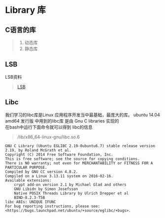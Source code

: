 # Library 库

## C语言的库

> 1. 动态库
> 2. 静态库

## LSB

LSB资料

> [LSB](../Standardization/LSB.md)

## Libc

我们学习的libc库是Linux 应用程序开发当中最基础，最庞大的库。
ubuntu 14.04 amd64 发行版 中用到的libc库 是由 Gnu C libraries 实现的  
在bash中运行下面命令就可以得到 libc的信息

> /lib/x86_64-linux-gnu/libc.so.6

```
GNU C Library (Ubuntu EGLIBC 2.19-0ubuntu6.7) stable release version 2.19, by Roland McGrath et al.
Copyright (C) 2014 Free Software Foundation, Inc.
This is free software; see the source for copying conditions.
There is NO warranty; not even for MERCHANTABILITY or FITNESS FOR A
PARTICULAR PURPOSE.
Compiled by GNU CC version 4.8.2.
Compiled on a Linux 3.13.11 system on 2016-02-16.
Available extensions:
	crypt add-on version 2.1 by Michael Glad and others
	GNU Libidn by Simon Josefsson
	Native POSIX Threads Library by Ulrich Drepper et al
	BIND-8.2.3-T5B
libc ABIs: UNIQUE IFUNC
For bug reporting instructions, please see:
<https://bugs.launchpad.net/ubuntu/+source/eglibc/+bugs>.
```